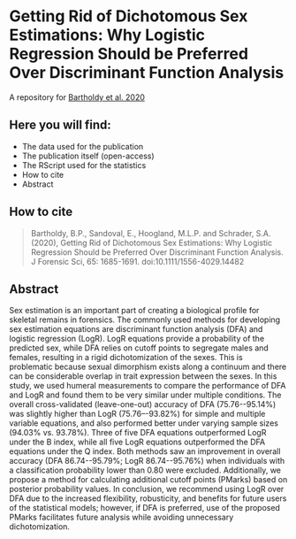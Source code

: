 # Getting Rid of Dichotomous Sex Estimations: Why Logistic Regression Should be Preferred Over Discriminant Function Analysis
A repository for [Bartholdy et al. 2020](https://onlinelibrary.wiley.com/doi/epdf/10.1111/1556-4029.14482)

## Here you will find:

- The data used for the publication
- The publication itself (open-access)
- The RScript used for the statistics
- How to cite
- Abstract
<!-- - Non-specialist summary -->
<!-- - A reproducible .Rmd file of the publication and a rendered .pdf file -->
<!-- - Binder environment -->

## How to cite

>Bartholdy, B.P., Sandoval, E., Hoogland, M.L.P. and Schrader, S.A. (2020), Getting Rid of Dichotomous Sex Estimations: Why Logistic Regression Should be Preferred Over Discriminant Function Analysis. J Forensic Sci, 65: 1685-1691. doi:10.1111/1556-4029.14482

## Abstract

Sex estimation is an important part of creating a biological profile for skeletal remains in forensics. The commonly used methods for developing sex estimation equations are discriminant function analysis (DFA) and logistic regression (LogR). LogR equations provide a probability of the predicted sex, while DFA relies on cutoff points to segregate males and females, resulting in a rigid dichotomization of the sexes. This is problematic because sexual dimorphism exists along a continuum and there can be considerable overlap in trait expression between the sexes. In this study, we used humeral measurements to compare the performance of DFA and LogR and found them to be very similar under multiple conditions. The overall cross-validated (leave-one-out) accuracy of DFA (75.76--95.14%) was slightly higher than LogR (75.76–-93.82%) for simple and multiple variable equations, and also performed better under varying sample sizes (94.03% vs. 93.78%). Three of five DFA equations outperformed LogR under the B index, while all five LogR equations outperformed the DFA equations under the Q index. Both methods saw an improvement in overall accuracy (DFA 86.74--95.79%; LogR 86.74--95.76%) when individuals with a classification probability lower than 0.80 were excluded. Additionally, we propose a method for calculating additional cutoff points (PMarks) based on posterior probability values. In conclusion, we recommend using LogR over DFA due to the increased flexibility, robusticity, and benefits for future users of the statistical models; however, if DFA is preferred, use of the proposed PMarks facilitates future analysis while avoiding unnecessary dichotomization.
